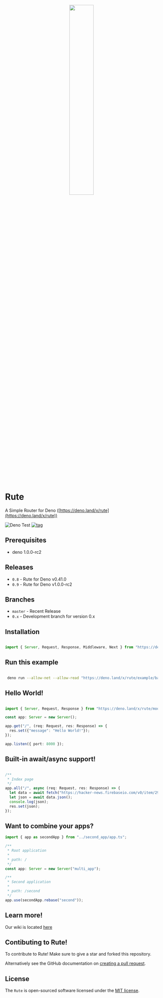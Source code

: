 <p align="center">
<image src="https://raw.githubusercontent.com/jabernardo/rute/master/assets/rute.png" width="40%" height="40%" />
</p>

# Rute
A Simple Router for Deno
([https://deno.land/x/rute](https://deno.land/x/rute))

![Deno Test](https://github.com/jabernardo/rute/workflows/Deno%20Test/badge.svg)
[![tag](https://img.shields.io/badge/deno-v1.0.0rc2-green.svg)](https://github.com/denoland/deno)

## Prerequisites

- deno 1.0.0-rc2

## Releases

- `0.8` - Rute for Deno v0.41.0
- `0.9` - Rute for Deno v1.0.0-rc2

## Branches

- `master` - Recent Release
- `0.x` - Development branch for version 0.x

## Installation

```ts

import { Server, Request, Response, Middleware, Next } from "https://deno.land/x/rute/mod.ts";

```

## Run this example

```sh

 deno run --allow-net --allow-read "https://deno.land/x/rute/example/basic/app.ts"

```

## Hello World!

```ts

import { Server, Request, Response } from "https://deno.land/x/rute/mod.ts";

const app: Server = new Server();

app.get("/", (req: Request, res: Response) => {
  res.set({"message": "Hello World!"});
});

app.listen({ port: 8000 });

```

## Built-in await/async support!

```ts

/**
 * Index page
 */
app.all("/", async (req: Request, res: Response) => {
  let data = await fetch("https://hacker-news.firebaseio.com/v0/item/2921983.json?print=pretty");
  let json = await data.json();
  console.log(json);
  res.set(json);
});


```

## Want to combine your apps?

```ts
import { app as secondApp } from "../second_app/app.ts";

/**
 * Root application
 *
 * path: /
 */
const app: Server = new Server("multi_app");

/**
 * Second application
 *
 * path: /second
 */
app.use(secondApp.rebase("second"));
```

## Learn more!
Our wiki is located [here](https://github.com/jabernardo/rute/wiki)

## Contibuting to Rute!
To contribute to Rute! Make sure to give a star and forked this repository.

Alternatively see the GitHub documentation on [creating a pull request](https://help.github.com/en/github/collaborating-with-issues-and-pull-requests/creating-a-pull-request).

## License
The `Rute` is open-sourced software licensed under the [MIT license](http://opensource.org/licenses/MIT).
